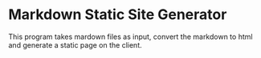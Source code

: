 # Markdown Static Site Generator

This program takes mardown files as input, convert the markdown to html and generate a static page on the client.
